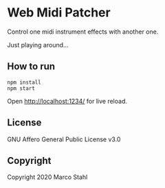 # Web Midi Patcher
Control one midi instrument effects with another one.

Just playing around...

## How to run

    npm install
    npm start

Open [http://localhost:1234/](http://localhost:1234/) for live reload.

## License

GNU Affero General Public License v3.0

## Copyright

Copyright 2020 Marco Stahl
